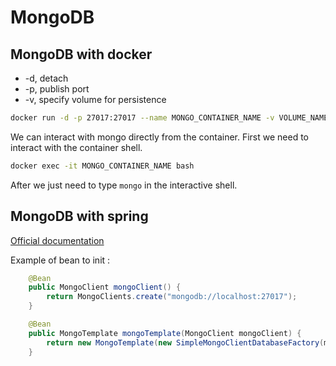 # MongoDB

## MongoDB with docker

- -d, detach
- -p, publish port
- -v, specify volume for persistence

```bash
docker run -d -p 27017:27017 --name MONGO_CONTAINER_NAME -v VOLUME_NAME:/data/db mongo:TAG
```

We can interact with mongo directly from the container. First we need to interact with the container shell.

```bash
docker exec -it MONGO_CONTAINER_NAME bash
```

After we just need to type `mongo` in the interactive shell.

## MongoDB with spring

[Official documentation](https://docs.spring.io/spring-data/mongodb/docs/3.1.2/reference/html/#mongo.core)

Example of bean to init :

```java
    @Bean
    public MongoClient mongoClient() {
        return MongoClients.create("mongodb://localhost:27017");
    }
```

```java
    @Bean
    public MongoTemplate mongoTemplate(MongoClient mongoClient) {
        return new MongoTemplate(new SimpleMongoClientDatabaseFactory(mongoClient, "testdb"));
    }
```
